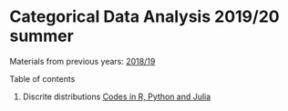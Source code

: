 # Categorical Data Analysis 2019/20 summer


Materials from previous years: [2018/19](https://github.com/DepartmentOfStatisticsPUE/cda-2019)

Table of contents

1. Discrite distributions [Codes in R, Python and Julia](notebooks/1-distributions.Rmd)
